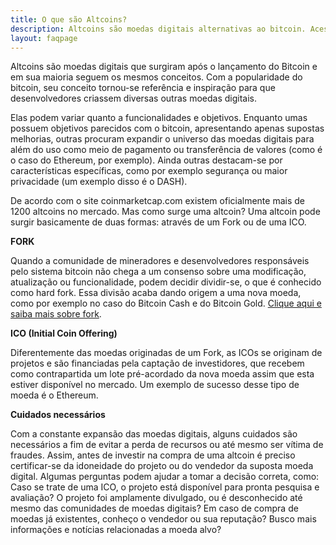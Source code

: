 ```yaml
---
title: O que são Altcoins?
description: Altcoins são moedas digitais alternativas ao bitcoin. Acesse o site e saiba mais sobre bitcoins e as altcoins.
layout: faqpage
---
```

Altcoins são moedas digitais que surgiram após o lançamento do Bitcoin e em sua maioria seguem os mesmos conceitos. Com a popularidade do bitcoin, seu conceito tornou-se referência e inspiração para que desenvolvedores criassem diversas outras moedas digitais.

Elas podem variar quanto a funcionalidades e objetivos. Enquanto umas possuem objetivos parecidos com o bitcoin, apresentando apenas supostas melhorias, outras procuram expandir o universo das moedas digitais para além do uso como meio de pagamento ou transferência de valores (como é o caso do Ethereum, por exemplo). Ainda outras destacam-se por características específicas, como por exemplo segurança ou maior privacidade (um exemplo disso é o DASH).

De acordo com o site coinmarketcap.com existem oficialmente mais de 1200 altcoins no mercado. Mas como surge uma altcoin? Uma altcoin pode surgir basicamente de duas formas: através de um Fork ou de uma ICO.

**FORK**

Quando a comunidade de mineradores e desenvolvedores responsáveis pelo sistema bitcoin não chega a um consenso sobre uma modificação, atualização ou funcionalidade, podem decidir dividir-se, o que é conhecido como hard fork. Essa divisão acaba dando origem a uma nova moeda, como por exemplo no caso do Bitcoin Cash e do Bitcoin Gold. [Clique aqui e saiba mais sobre fork](o-que-e-fork.html).

**ICO (Initial Coin Offering)**

Diferentemente das moedas originadas de um Fork, as ICOs se originam de projetos e são financiadas pela captação de investidores, que recebem como contrapartida um lote pré-acordado da nova moeda assim que esta estiver disponível no mercado. Um exemplo de sucesso desse tipo de moeda é o Ethereum.

**Cuidados necessários**

Com a constante expansão das moedas digitais, alguns cuidados são necessários a fim de evitar a perda de recursos ou até mesmo ser vítima de fraudes. Assim, antes de investir na compra de uma altcoin é preciso certificar-se da idoneidade do projeto ou do vendedor da suposta moeda digital. Algumas perguntas podem ajudar a tomar a decisão correta, como: Caso se trate de uma ICO, o projeto está disponível para pronta pesquisa e avaliação? O projeto foi amplamente divulgado, ou é desconhecido até mesmo das comunidades de moedas digitais? Em caso de compra de moedas já existentes, conheço o vendedor ou sua reputação? Busco mais informações e notícias relacionadas a moeda alvo?
